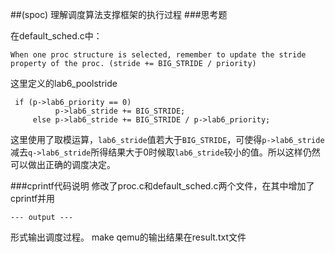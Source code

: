 ##(spoc) 理解调度算法支撑框架的执行过程
###思考题

在default_sched.c中：

```
When one proc structure is selected, remember to update the stride property of the proc. (stride += BIG_STRIDE / priority) 
```

这里定义的lab6_poolstride 

```
 if (p->lab6_priority == 0)
          p->lab6_stride += BIG_STRIDE;
     else p->lab6_stride += BIG_STRIDE / p->lab6_priority;
```
这里使用了取模运算，`lab6_stride`值若大于`BIG_STRIDE`，可使得`p->lab6_stride`减去`q->lab6_stride`所得结果大于0时候取`lab6_stride`较小的值。所以这样仍然可以做出正确的调度决定。


###cprintf代码说明
修改了proc.c和default_sched.c两个文件，在其中增加了cprintf并用

```
--- output ---
```

形式输出调度过程。
make qemu的输出结果在result.txt文件